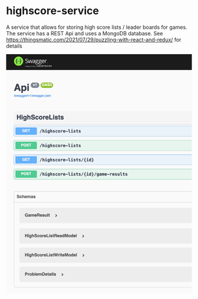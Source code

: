 # highscore-service

A service that allows for storing high score lists / leader boards for games. The service has a REST Api and uses a MongoDB database. See https://thingsmatic.com/2021/07/29/puzzling-with-react-and-redux/ for details  

![Alt text](https://github.com/LarsBergqvist/highscore-service/blob/main/screenshot.png?raw=true 'Swagger screenshot')

